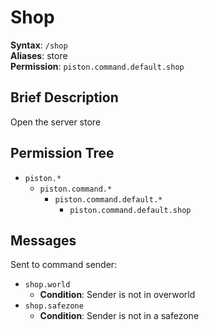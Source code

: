 # Shop
**Syntax**: `/shop` \
**Aliases**: store \
**Permission**: `piston.command.default.shop`

## Brief Description
Open the server store

## Permission Tree
- `piston.*`
  - `piston.command.*`
    - `piston.command.default.*`
      - `piston.command.default.shop`

## Messages
Sent to command sender:
* `shop.world`
  * **Condition**: Sender is not in overworld
* `shop.safezone`
  * **Condition**: Sender is not in a safezone